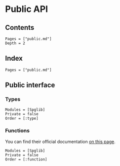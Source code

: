 # Public API

## Contents

```@contents
Pages = ["public.md"]
Depth = 2
```

## Index

```@index
Pages = ["public.md"]
```

## Public interface

### Types

```@autodocs
Modules = [Spglib]
Private = false
Order = [:type]
```

### Functions

You can find their official documentation [on this page](https://spglib.github.io/spglib/api.html).

```@autodocs
Modules = [Spglib]
Private = false
Order = [:function]
```
